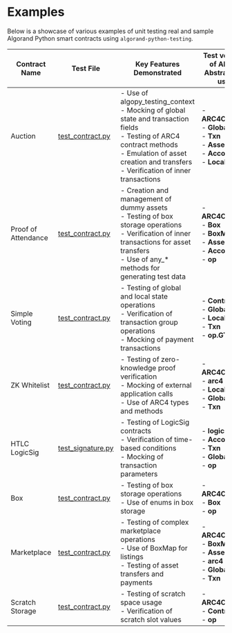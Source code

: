 # Examples

Below is a showcase of various examples of unit testing real and sample Algorand Python smart contracts using `algorand-python-testing`.

| Contract Name       | Test File                                                                                                                                 | Key Features Demonstrated                                                                                                                                                                                        | Test versions of Algopy Abstractions used                                                           |
| ------------------- | ----------------------------------------------------------------------------------------------------------------------------------------- | ---------------------------------------------------------------------------------------------------------------------------------------------------------------------------------------------------------------- | --------------------------------------------------------------------------------------------------- |
| Auction             | [test_contract.py](https://github.com/algorandfoundation/algorand-python-testing/blob/main/examples/auction/test_contract.py)             | - Use of algopy_testing_context<br>- Mocking of global state and transaction fields<br>- Testing of ARC4 contract methods<br>- Emulation of asset creation and transfers<br>- Verification of inner transactions | - **ARC4Contract**<br>- **Global**<br>- **Txn**<br>- **Asset**<br>- **Account**<br>- **LocalState** |
| Proof of Attendance | [test_contract.py](https://github.com/algorandfoundation/algorand-python-testing/blob/main/examples/proof_of_attendance/test_contract.py) | - Creation and management of dummy assets<br>- Testing of box storage operations<br>- Verification of inner transactions for asset transfers<br>- Use of any\_\* methods for generating test data                | - **ARC4Contract**<br>- **Box**<br>- **BoxMap**<br>- **Asset**<br>- **Account**<br>- **op**         |
| Simple Voting       | [test_contract.py](https://github.com/algorandfoundation/algorand-python-testing/blob/main/examples/simple_voting/test_contract.py)       | - Testing of global and local state operations<br>- Verification of transaction group operations<br>- Mocking of payment transactions                                                                            | - **Contract**<br>- **GlobalState**<br>- **LocalState**<br>- **Txn**<br>- **op.GTxn**               |
| ZK Whitelist        | [test_contract.py](https://github.com/algorandfoundation/algorand-python-testing/blob/main/examples/zk_whitelist/test_contract.py)        | - Testing of zero-knowledge proof verification<br>- Mocking of external application calls<br>- Use of ARC4 types and methods                                                                                     | - **ARC4Contract**<br>- **arc4 types**<br>- **LocalState**<br>- **Global**<br>- **Txn**             |
| HTLC LogicSig       | [test_signature.py](https://github.com/algorandfoundation/algorand-python-testing/blob/main/examples/htlc_logicsig/test_signature.py)     | - Testing of LogicSig contracts<br>- Verification of time-based conditions<br>- Mocking of transaction parameters                                                                                                | - **logicsig**<br>- **Account**<br>- **Txn**<br>- **Global**<br>- **op**                            |
| Box                 | [test_contract.py](https://github.com/algorandfoundation/algorand-python-testing/blob/main/examples/box/test_contract.py)                 | - Testing of box storage operations<br>- Use of enums in box storage                                                                                                                                             | - **ARC4Contract**<br>- **Box**<br>- **op**                                                         |
| Marketplace         | [test_contract.py](https://github.com/algorandfoundation/algorand-python-testing/blob/main/examples/marketplace/test_contract.py)         | - Testing of complex marketplace operations<br>- Use of BoxMap for listings<br>- Testing of asset transfers and payments                                                                                         | - **ARC4Contract**<br>- **BoxMap**<br>- **Asset**<br>- **arc4 types**<br>- **Global**<br>- **Txn**  |
| Scratch Storage     | [test_contract.py](https://github.com/algorandfoundation/algorand-python-testing/blob/main/examples/scratch_storage/test_contract.py)     | - Testing of scratch space usage<br>- Verification of scratch slot values                                                                                                                                        | - **ARC4Contract**<br>- **Contract**<br>- **op**                                                    |
